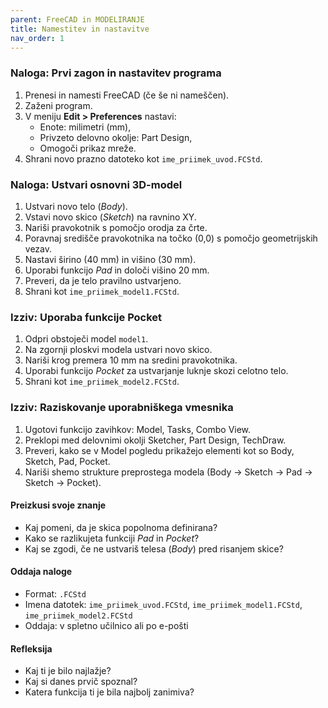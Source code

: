```yaml
---
parent: FreeCAD in MODELIRANJE
title: Namestitev in nastavitve
nav_order: 1
---
```


### Naloga: Prvi zagon in nastavitev programa

1. Prenesi in namesti FreeCAD (če še ni nameščen).
2. Zaženi program.
3. V meniju **Edit > Preferences** nastavi:
   - Enote: milimetri (mm),
   - Privzeto delovno okolje: Part Design,
   - Omogoči prikaz mreže.
4. Shrani novo prazno datoteko kot `ime_priimek_uvod.FCStd`.

### Naloga: Ustvari osnovni 3D-model

1. Ustvari novo telo (*Body*).
2. Vstavi novo skico (*Sketch*) na ravnino XY.
3. Nariši pravokotnik s pomočjo orodja za črte.
4. Poravnaj središče pravokotnika na točko (0,0) s pomočjo geometrijskih vezav.
5. Nastavi širino (40 mm) in višino (30 mm).
6. Uporabi funkcijo *Pad* in določi višino 20 mm.
7. Preveri, da je telo pravilno ustvarjeno.
8. Shrani kot `ime_priimek_model1.FCStd`.

### Izziv: Uporaba funkcije Pocket

1. Odpri obstoječi model `model1`.
2. Na zgornji ploskvi modela ustvari novo skico.
3. Nariši krog premera 10 mm na sredini pravokotnika.
4. Uporabi funkcijo *Pocket* za ustvarjanje luknje skozi celotno telo.
5. Shrani kot `ime_priimek_model2.FCStd`.

### Izziv: Raziskovanje uporabniškega vmesnika

1. Ugotovi funkcijo zavihkov: Model, Tasks, Combo View.
2. Preklopi med delovnimi okolji Sketcher, Part Design, TechDraw.
3. Preveri, kako se v Model pogledu prikažejo elementi kot so Body, Sketch, Pad, Pocket.
4. Nariši shemo strukture preprostega modela (Body → Sketch → Pad → Sketch → Pocket).

#### Preizkusi svoje znanje
- Kaj pomeni, da je skica popolnoma definirana?
- Kako se razlikujeta funkciji *Pad* in *Pocket*?
- Kaj se zgodi, če ne ustvariš telesa (*Body*) pred risanjem skice?

#### Oddaja naloge
- Format: `.FCStd`
- Imena datotek: `ime_priimek_uvod.FCStd`, `ime_priimek_model1.FCStd`, `ime_priimek_model2.FCStd`
- Oddaja: v spletno učilnico ali po e-pošti

#### Refleksija
- Kaj ti je bilo najlažje?
- Kaj si danes prvič spoznal?
- Katera funkcija ti je bila najbolj zanimiva?


